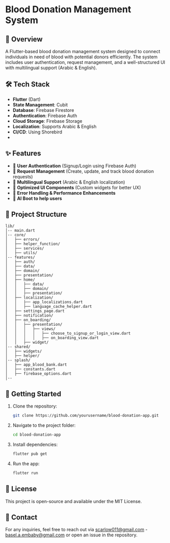 # Blood Donation Management System

## 📌 Overview
A Flutter-based blood donation management system designed to connect individuals in need of blood with potential donors efficiently. The system includes user authentication, request management, and a well-structured UI with multilingual support (Arabic & English).

## 🛠️ Tech Stack
- **Flutter** (Dart)
- **State Management**: Cubit
- **Database**: Firebase Firestore
- **Authentication**: Firebase Auth
- **Cloud Storage**: Firebase Storage
- **Localization**: Supports Arabic & English
- **CI/CD**: Using Shorebird
- 


## ✨ Features
- 🔹 **User Authentication** (Signup/Login using Firebase Auth)
- 🔹 **Request Management** (Create, update, and track blood donation requests)
- 🔹 **Multilingual Support** (Arabic & English localization)
- 🔹 **Optimized UI Components** (Custom widgets for better UX)
- 🔹 **Error Handling & Performance Enhancements**
- 🔹 **AI Boot to help users**


## 📂 Project Structure
```
lib/
│-- main.dart
│-- core/
│   ├── errors/
│   ├── helper_function/
│   ├── services/
│   ├── utils/
│-- features/
│   ├── auth/
│   ├── data/
│   ├── domain/
│   ├── presentation/
│   ├── home/
│   │   ├── data/
│   │   ├── domain/
│   │   ├── presentation/
│   ├── localization/
│   │   ├── app_localizations.dart
│   │   ├── language_cache_helper.dart
│   ├── settings_page.dart
│   ├── notification/
│   ├── on_boarding/
│   │   ├── presentation/
│   │   │   ├── views/
│   │   │   │   ├── choose_to_signup_or_login_view.dart
│   │   │   │   ├── on_boarding_view.dart
│   │   ├── widget/
│-- shared/
│   ├── widgets/
│   ├── helper/
│-- splash/
│   ├── app_blood_bank.dart
│   ├── constants.dart
│   ├── firebase_options.dart
│-- 
```

## 🚀 Getting Started
1. Clone the repository:
   ```sh
   git clone https://github.com/yourusername/blood-donation-app.git
   ```
2. Navigate to the project folder:
   ```sh
   cd blood-donation-app
   ```
3. Install dependencies:
   ```sh
   flutter pub get
   ```
4. Run the app:
   ```sh
   flutter run
   ```

## 📜 License
This project is open-source and available under the MIT License.

## 📩 Contact
For any inquiries, feel free to reach out via scarlow011@gmail.com - basel.a.embaby@gmail.com or open an issue in the repository.
